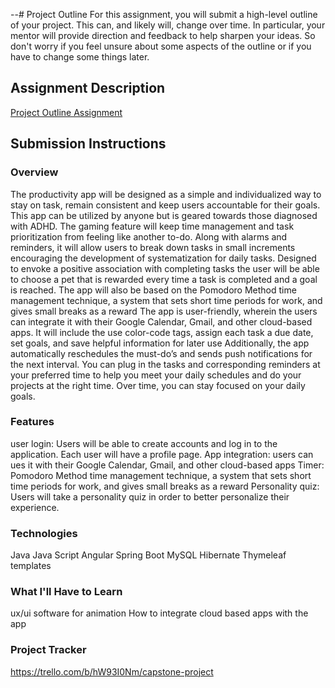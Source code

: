 --# Project Outline
For this assignment, you will submit a high-level outline of your project. This can, and likely will, change over time. In particular, your mentor will provide direction and feedback to help sharpen your ideas. So don't worry if you feel unsure about some aspects of the outline or if you have to change some things later.

## Assignment Description
[Project Outline Assignment](https://education.launchcode.org/liftoff/modules/assignments/project-outline)

## Submission Instructions

### Overview
The productivity app will be designed as a simple and individualized way to stay on task, remain consistent and keep users accountable for their goals. This app can be utilized by anyone but is geared towards those diagnosed with ADHD. The gaming feature will keep time management and task prioritization from feeling like another to-do. Along with alarms and reminders, it will allow users to break down tasks in small increments encouraging the development of systematization for daily tasks. Designed to envoke a positive association with completing tasks the user will be able to choose a pet that is rewarded every time a task is completed and a goal is reached.
The app will also be based on the Pomodoro Method time management technique, a system that sets short time periods for work, and gives small breaks as a reward The app is user-friendly, wherein the users can integrate it with their Google Calendar, Gmail, and other cloud-based apps. It will include the use  color-code tags, assign each task a due date, set goals, and save helpful information for later use Additionally, the app automatically reschedules the must-do’s and sends push notifications for the next interval.
You can plug in the tasks and corresponding reminders at your preferred time to help you meet your daily schedules and do your projects at the right time.
Over time, you can stay focused on your daily goals.

### Features
user login: Users will be able to create accounts and log in to the application. Each user will have a profile page.
App integration: users can ues it with their Google Calendar, Gmail, and other cloud-based apps
Timer: Pomodoro Method time management technique, a system that sets short time periods for work, and gives small breaks as a reward
Personality quiz: Users will take a personality quiz in order to better personalize their experience.
### Technologies
Java
Java Script
Angular
Spring Boot
MySQL
Hibernate
Thymeleaf templates

### What I'll Have to Learn
ux/ui software for animation 
How to integrate cloud based apps with the app  

### Project Tracker
https://trello.com/b/hW93I0Nm/capstone-project